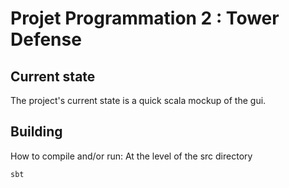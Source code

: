 
# Projet Programmation 2 : Tower Defense

## Current state

The project's current state is a quick scala mockup of the gui.

## Building

How to compile and/or run:
At the level of the src directory

```bash
sbt
```
